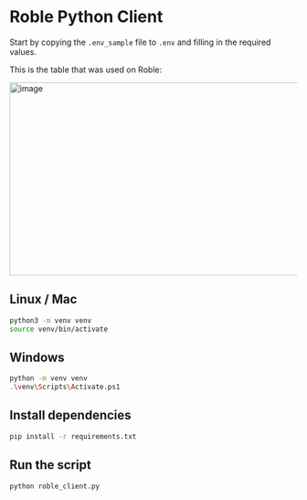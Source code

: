 # Roble Python Client

Start by copying the `.env_sample` file to `.env` and filling in the required values.

This is the table that was used on Roble:

<img width="1606" height="338" alt="image" src="https://github.com/user-attachments/assets/a8ac3ec0-e0e1-4760-967f-ab0dd97ea575" />


## Linux / Mac

```bash
python3 -m venv venv
source venv/bin/activate
```

## Windows
```bash
python -m venv venv
.\venv\Scripts\Activate.ps1
```
## Install dependencies
```bash
pip install -r requirements.txt
```

## Run the script
```bash
python roble_client.py
```
